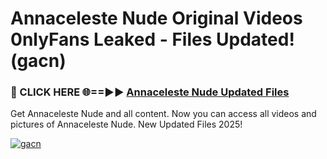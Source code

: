 # Annaceleste Nude Original Videos 0nlyFans Leaked - Files Updated! (gacn)

<h3>🔴 CLICK HERE 🌐==►► <a href="https://tinyurl.com/52m3yx9h" rel="nofollow">Annaceleste Nude Updated Files</a></h3>

Get Annaceleste Nude and all content. Now you can access all videos and pictures of Annaceleste Nude. New Updated Files 2025!

[![gacn](https://i.imgur.com/TnHtlc8.gif)](https://tinyurl.com/52m3yx9h)
